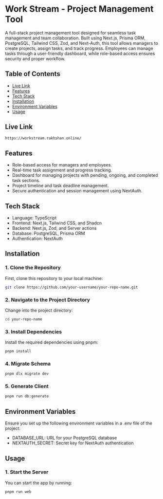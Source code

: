 # Work Stream - Project Management Tool

A full-stack project management tool designed for seamless task management and team collaboration. Built using Next.js, Prisma ORM, PostgreSQL, Tailwind CSS, Zod, and Next-Auth, this tool allows managers to create projects, assign tasks, and track progress. Employees can manage tasks through a user-friendly dashboard, while role-based access ensures security and proper workflow.

## Table of Contents
- [Live Link](#live-link)
- [Features](#features)
- [Tech Stack](#tech-stack)
- [Installation](#installation)
- [Environment Variables](#environment-variables)
- [Usage](#usage)

## Live Link


```bash
https://workstream.rakhshan.online/
```

## Features
- Role-based access for managers and employees.
- Real-time task assignment and progress tracking.
- Dashboard for managing projects with pending, ongoing, and completed task sections.
- Project timeline and task deadline management.
- Secure authentication and session management using NextAuth.

## Tech Stack
- Language: TypeScript
- Frontend: Next.js, Tailwind CSS, and Shadcn
- Backend: Next.js, Zod, and Server actions
- Database: PostgreSQL, Prisma ORM
- Authentication: NextAuth

## Installation

### 1. Clone the Repository
First, clone this repository to your local machine:

```bash
git clone https://github.com/your-username/your-repo-name.git
```
### 2. Navigate to the Project Directory
Change into the project directory:

```bash
cd your-repo-name
```

### 3. Install Dependencies
Install the required dependencies using pnpm:

```bash
pnpm install
```

### 4. Migrate Schema

```bash
pnpm dlx migrate dev 
```

### 5. Generate Client

```bash
pnpm run db:generate
```

## Environment Variables
Ensure you set up the following environment variables in a .env file of the project:

- DATABASE_URL: URL for your PostgreSQL database
- NEXTAUTH_SECRET: Secret key for NextAuth authentication

## Usage

### 1. Start the Server
You can start the app by running:

```bash
pnpm run web
```


